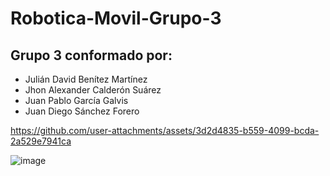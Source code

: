 # Robotica-Movil-Grupo-3
## Grupo 3 conformado por:
* Julián David Benítez Martínez
* Jhon Alexander Calderón Suárez
* Juan Pablo García Galvis
* Juan Diego Sánchez Forero

  



https://github.com/user-attachments/assets/3d2d4835-b559-4099-bcda-2a529e7941ca



![image](https://github.com/user-attachments/assets/20de184d-e2d7-4d67-a567-c14e702a7196)


